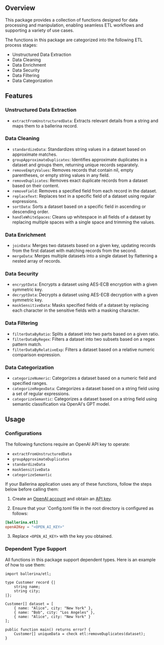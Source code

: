## Overview

This package provides a collection of functions designed for data processing and manipulation, enabling seamless ETL workflows and supporting a variety of use cases.

The functions in this package are categorized into the following ETL process stages:
- Unstructured Data Extraction
- Data Cleaning
- Data Enrichment
- Data Security
- Data Filtering
- Data Categorization

## Features

### Unstructured Data Extraction
- `extractFromUnstructuredData`: Extracts relevant details from a string and maps them to a ballerina record.

### Data Cleaning
- `standardizeData`: Standardizes string values in a dataset based on approximate matches.
- `groupApproximateDuplicates`: Identifies approximate duplicates in a dataset and groups them, returning unique records separately.
- `removeEmptyValues`: Removes records that contain nil, empty parentheses, or empty string values in any field.
- `removeDuplicates`: Removes exact duplicate records from a dataset based on their content.
- `removeField`: Removes a specified field from each record in the dataset.
- `replaceText`: Replaces text in a specific field of a dataset using regular expressions.
- `sortData`: Sorts a dataset based on a specific field in ascending or descending order.
- `handleWhiteSpaces`: Cleans up whitespace in all fields of a dataset by replacing multiple spaces with a single space and trimming the values.

### Data Enrichment
- `joinData`: Merges two datasets based on a given key, updating records from the first dataset with matching records from the second.
- `mergeData`: Merges multiple datasets into a single dataset by flattening a nested array of records.

### Data Security
- `encryptData`: Encrypts a dataset using AES-ECB encryption with a given symmetric key.
- `decryptData`: Decrypts a dataset using AES-ECB decryption with a given symmetric key.
- `maskSensitiveData`: Masks specified fields of a dataset by replacing each character in the sensitive fields with a masking character.

### Data Filtering
- `filterDataByRatio`: Splits a dataset into two parts based on a given ratio.
- `filterDataByRegex`: Filters a dataset into two subsets based on a regex pattern match.
- `filterDataByRelativeExp`: Filters a dataset based on a relative numeric comparison expression.

### Data Categorization
- `categorizeNumeric`: Categorizes a dataset based on a numeric field and specified ranges.
- `categorizeRegexData`: Categorizes a dataset based on a string field using a set of regular expressions.
- `categorizeSemantic`: Categorizes a dataset based on a string field using semantic classification via OpenAI's GPT model.

## Usage

### Configurations

The following functions require an OpenAI API key to operate:
- `extractFromUnstructuredData`
- `groupApproximateDuplicates`
- `standardizeData`
- `maskSensitiveData`
- `categorizeSemantic`

If your Ballerina application uses any of these functions, follow the steps below before calling them:

1. Create an [OpenAI account](https://platform.openai.com) and obtain an [API key](https://platform.openai.com/account/api-keys).

2. Ensure that your `Config.toml file in the root directory is configured as follows:

```toml
[ballerina.etl]
openAIKey = "<OPEN_AI_KEY>"
```

3. Replace `<OPEN_AI_KEY>` with the key you obtained.

### Dependent Type Support 

All functions in this package support dependent types. Here is an example of how to use them:

```ballerina 
import ballerina/etl;

type Customer record {|
    string name;
    string city;
|};

Customer[] dataset = [
    { name: "Alice", city: "New York" },
    { name: "Bob", city: "Los Angeles" },
    { name: "Alice", city: "New York" }
];

public function main() returns error? {
    Customer[] uniqueData = check etl:removeDuplicates(dataset);
}
```
